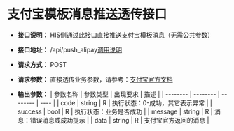 # 支付宝模板消息推送透传接口

- **接口说明：** HIS侧通过此接口直接推送支付宝模板消息（无需公共参数）
- **接口地址：** /api/push_alipay[调用说明](srvapi?id=start)
- **请求方式：** POST
- **请求参数：** 直接透传业务参数，请参考：[支付宝官方文档](https://opendocs.alipay.com/mini/6430ce5a_alipay.open.app.mini.templatemessage.send?scene=common&pathHash=18c2bf3e)

- **输出参数：**
    | 参数名称 | 参数类型 | 出现要求 | 描述 |
    | -------- | -------- | -------- | ---- |
    | code | string | R | 执行状态：0-成功，其它表示异常 |
    | success | bool   | R | 执行状态：业务是否成功      |
    | message | string | R | 消息：错误消息或成功提示 |
    | data | string | R | 支付宝官方返回的消息 |

